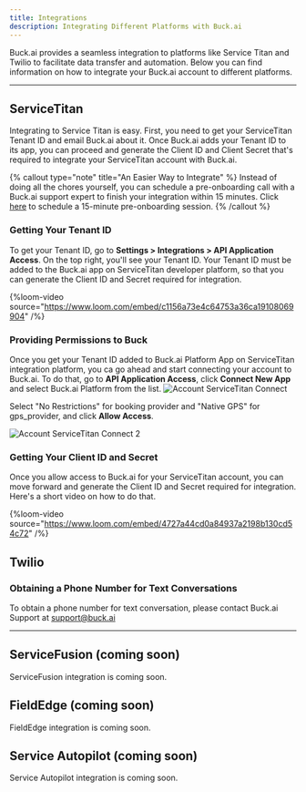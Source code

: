 ```yaml
---
title: Integrations
description: Integrating Different Platforms with Buck.ai
---
```


Buck.ai provides a seamless integration to platforms like Service Titan and Twilio to facilitate data transfer and automation. Below you can find information on how to integrate your Buck.ai account to different platforms.

---

## ServiceTitan

Integrating to Service Titan is easy. First, you need to get your ServiceTitan Tenant ID and email Buck.ai about it. Once Buck.ai adds your Tenant ID to its app, you can proceed and generate the Client ID and Client Secret that's required to integrate your ServiceTitan account with Buck.ai.


{% callout type="note" title="An Easier Way to Integrate" %}
Instead of doing all the chores yourself, you can schedule a pre-onboarding call with a Buck.ai support expert to finish your integration within 15 minutes. Click [here](https://calendly.com/buck-automate/pre-onboarding) to schedule a 15-minute pre-onboarding session.
{% /callout %}


### Getting Your Tenant ID

To get your Tenant ID, go to __Settings > Integrations > API Application Access__. On the top right, you'll see your Tenant ID. Your Tenant ID must be added to the Buck.ai app on ServiceTitan developer platform, so that you can generate the Client ID and Secret required for integration.

{%loom-video source="https://www.loom.com/embed/c1156a73e4c64753a36ca19108069904" /%}

### Providing Permissions to Buck

Once you get your Tenant ID added to Buck.ai Platform App on ServiceTitan integration platform, you ca go ahead and start connecting your account to Buck.ai. To do that, go to __API Application Access__, click __Connect New App__ and select Buck.ai Platform from the list. ![Account ServiceTitan Connect](account_servicetitan_connect.png)

Select "No Restrictions" for booking provider and "Native GPS" for gps_provider, and click __Allow Access__.

![Account ServiceTitan Connect 2](account_servicetitan_connect2.png)


### Getting Your Client ID and Secret

Once you allow access to Buck.ai for your ServiceTitan account, you can move forward and generate the Client ID and Secret required for integration. Here's a short video on how to do that. 


{%loom-video source="https://www.loom.com/embed/4727a44cd0a84937a2198b130cd54c72" /%}

## Twilio

### Obtaining a Phone Number for Text Conversations

To obtain a phone number for text conversation, please contact Buck.ai Support at [support@buck.ai](mailto:support@buck.ai)

---

## ServiceFusion (coming soon)

ServiceFusion integration is coming soon.

## FieldEdge (coming soon)


FieldEdge integration is coming soon.

## Service Autopilot (coming soon)

Service Autopilot integration is coming soon.
